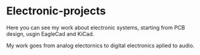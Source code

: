 # Electronic-projects
Here you can see my work about electronic systems, starting from PCB design, usgin EagleCad and KiCad.

My work goes from analog electornics to digital electronics aplied to audio.
